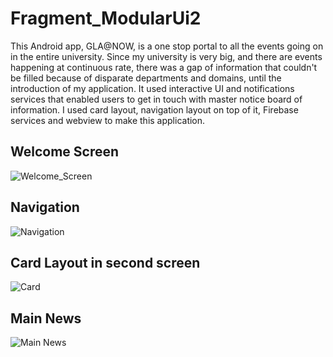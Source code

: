 # Fragment_ModularUi2

This Android app, GLA@NOW, is a one stop portal to all the events going on in the entire university. Since my university is very big, and there are events happening at continuous rate, there was a gap of information that couldn't be filled because of disparate departments and domains, until the introduction of my application. It used interactive UI and notifications services that enabled users to get in touch with master notice board of  information. I used card layout, navigation layout on top of it, Firebase services and webview to make this application.


## Welcome Screen

![Welcome_Screen](https://github.com/AlmightyHeathcliff/Fragment_ModularUi2/blob/master/Screenshot_20190226-162316_GLA%40NOW.jpeg)




## Navigation

![Navigation](https://github.com/AlmightyHeathcliff/Fragment_ModularUi2/blob/master/Screenshot_20190226-162320_GLA%40NOW.jpeg)




## Card Layout in second screen

![Card](https://github.com/AlmightyHeathcliff/Fragment_ModularUi2/blob/master/Screenshot_20190226-162353_GLA%40NOW.jpeg)




## Main News


![Main News](https://github.com/AlmightyHeathcliff/Fragment_ModularUi2/blob/master/Screenshot_20190226-162402_GLA%40NOW.jpeg)
